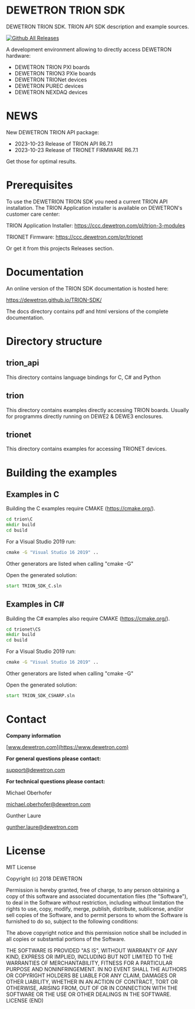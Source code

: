 # DEWETRON TRION SDK
DEWETRON TRION SDK. TRION API SDK description and example sources. 

[![Github All Releases](https://img.shields.io/github/downloads/DEWETRON/TRION-SDK/total)]()


A development environment allowing to directly access DEWETRON hardware:

* DEWETRON TRION PXI boards
* DEWETRON TRION3 PXIe boards
* DEWETRON TRIONet devices
* DEWETRON PUREC devices
* DEWETRON NEXDAQ devices


# NEWS

New DEWETRON TRION API package:

* 2023-10-23 Release of TRION API R6.7.1
* 2023-10-23 Release of TRIONET FIRMWARE R6.7.1

Get those for optimal results.


# Prerequisites
To use the DEWETRION TRION SDK you need a current TRION API installation.
The TRION Application installer is available on DEWETRON's customer care center:

TRION Application Installer:
https://ccc.dewetron.com/pl/trion-3-modules

TRIONET Firmware:
https://ccc.dewetron.com/pr/trionet

Or get it from this projects Releases section.

# Documentation

An online version of the TRION SDK documentation is hosted here:

https://dewetron.github.io/TRION-SDK/

The docs directory contains pdf and html versions of the complete documentation.

# Directory structure

## trion_api

This directory contains language bindings for C, C# and Python

## trion

This directory contains examples directly accessing TRION boards.
Usually for programms directly running on DEWE2 & DEWE3 enclosures.

## trionet
This directory contains examples for accessing TRIONET devices.


# Building the examples

## Examples in C 
Building the C examples require CMAKE (https://cmake.org/).
```cmd
cd trion\C
mkdir build
cd build
```
For a Visual Studio 2019 run:
```cmd
cmake -G "Visual Studio 16 2019" ..
```
Other generators are listed when calling "cmake -G"

Open the generated solution:
```cmd
start TRION_SDK_C.sln
```

## Examples in C#
Building the C# examples also require CMAKE (https://cmake.org/).
```cmd
cd trionet\CS
mkdir build
cd build
```
For a Visual Studio 2019 run:
```cmd
cmake -G "Visual Studio 16 2019" ..
```
Other generators are listed when calling "cmake -G"

Open the generated solution:
```cmd
start TRION_SDK_CSHARP.sln
```


# Contact

**Company information**

[www.dewetron.com](https://www.dewetron.com)

**For general questions please contact:**

support@dewetron.com


**For technical questions please contact:**

Michael Oberhofer 

michael.oberhofer@dewetron.com

Gunther Laure

gunther.laure@dewetron.com



# License
MIT License

Copyright (c) 2018 DEWETRON

Permission is hereby granted, free of charge, to any person obtaining a copy
of this software and associated documentation files (the "Software"), to deal
in the Software without restriction, including without limitation the rights
to use, copy, modify, merge, publish, distribute, sublicense, and/or sell
copies of the Software, and to permit persons to whom the Software is
furnished to do so, subject to the following conditions:

The above copyright notice and this permission notice shall be included in all
copies or substantial portions of the Software.

THE SOFTWARE IS PROVIDED "AS IS", WITHOUT WARRANTY OF ANY KIND, EXPRESS OR
IMPLIED, INCLUDING BUT NOT LIMITED TO THE WARRANTIES OF MERCHANTABILITY,
FITNESS FOR A PARTICULAR PURPOSE AND NONINFRINGEMENT. IN NO EVENT SHALL THE
AUTHORS OR COPYRIGHT HOLDERS BE LIABLE FOR ANY CLAIM, DAMAGES OR OTHER
LIABILITY, WHETHER IN AN ACTION OF CONTRACT, TORT OR OTHERWISE, ARISING FROM,
OUT OF OR IN CONNECTION WITH THE SOFTWARE OR THE USE OR OTHER DEALINGS IN THE
SOFTWARE.
LICENSE (END)
